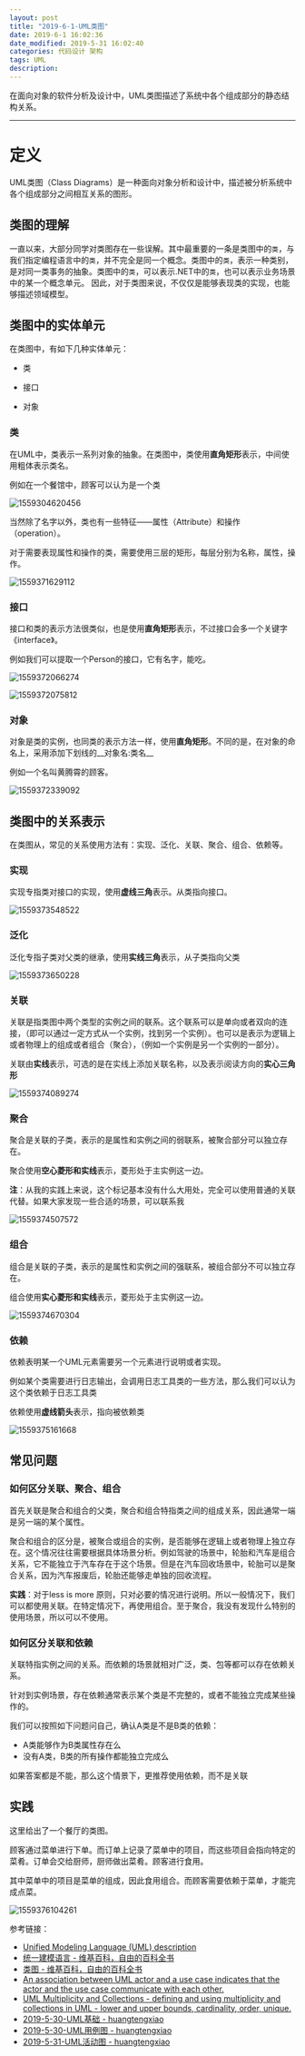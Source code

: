 ```yaml
---
layout: post
title: "2019-6-1-UML类图"
date: 2019-6-1 16:02:36
date_modified: 2019-5-31 16:02:40
categories: 代码设计 架构
tags: UML
description: 
---
```


在面向对象的软件分析及设计中，UML类图描述了系统中各个组成部分的静态结构关系。

-----

# 定义

UML类图（Class Diagrams）是一种面向对象分析和设计中，描述被分析系统中各个组成部分之间相互关系的图形。

## 类图的理解

一直以来，大部分同学对类图存在一些误解。其中最重要的一条是类图中的`类`，与我们指定编程语言中的`类`，并不完全是同一个概念。类图中的`类`，表示一种类别，是对同一类事务的抽象。类图中的`类`，可以表示.NET中的`类`，也可以表示业务场景中的某一个概念单元。
因此，对于类图来说，不仅仅是能够表现类的实现，也能够描述领域模型。

## 类图中的实体单元

在类图中，有如下几种实体单元：

- 类

- 接口

- 对象

  

### 类

在UML中，类表示一系列对象的抽象。在类图中，类使用**直角矩形**表示，中间使用粗体表示类名。

例如在一个餐馆中，顾客可以认为是一个类

![1559304620456](../media/1559304620456.png)

当然除了名字以外，类也有一些特征——属性（Attribute）和操作（operation）。

对于需要表现属性和操作的类，需要使用三层的矩形，每层分别为名称，属性，操作。

![1559371629112](../media/1559371629112.png)

### 接口

接口和类的表示方法很类似，也是使用**直角矩形**表示，不过接口会多一个关键字《interface》。

例如我们可以提取一个Person的接口，它有名字，能吃。

![1559372066274](../media/1559372066274.png)

![1559372075812](../media/1559372075812.png)

### 对象

对象是类的实例，也同类的表示方法一样，使用**直角矩形**。不同的是，在对象的命名上，采用添加下划线的__对象名:类名__

例如一个名叫黄腾霄的顾客。

![1559372339092](../media/1559372339092.png)

## 类图中的关系表示  

  在类图从，常见的关系使用方法有：实现、泛化、关联、聚合、组合、依赖等。

### 实现

实现专指类对接口的实现，使用**虚线三角**表示。从类指向接口。

![1559373548522](../media/1559373548522.png)

### 泛化

泛化专指子类对父类的继承，使用**实线三角**表示，从子类指向父类

![1559373650228](../media/1559373650228.png)

### 关联

关联是指类图中两个类型的实例之间的联系。这个联系可以是单向或者双向的连接，（即可以通过一定方式从一个实例，找到另一个实例）。也可以是表示为逻辑上或者物理上的组成或者组合（聚合），（例如一个实例是另一个实例的一部分）。

关联由**实线**表示，可选的是在实线上添加关联名称，以及表示阅读方向的**实心三角形**

![1559374089274](../media/1559374089274.png)

### 聚合

聚合是关联的子类，表示的是属性和实例之间的弱联系，被聚合部分可以独立存在。

聚合使用**空心菱形和实线**表示，菱形处于主实例这一边。

**注**：从我的实践上来说，这个标记基本没有什么大用处，完全可以使用普通的关联代替。如果大家发现一些合适的场景，可以联系我

![1559374507572](../media/1559374507572.png)

### 组合

组合是关联的子类，表示的是属性和实例之间的强联系，被组合部分不可以独立存在。

组合使用**实心菱形和实线**表示，菱形处于主实例这一边。

![1559374670304](../media/1559374670304.png)

### 依赖

依赖表明某一个UML元素需要另一个元素进行说明或者实现。

例如某个类需要进行日志输出，会调用日志工具类的一些方法，那么我们可以认为这个类依赖于日志工具类

依赖使用**虚线箭头**表示，指向被依赖类

![1559375161668](../media/1559375161668.png)

## 常见问题

### 如何区分关联、聚合、组合

首先关联是聚合和组合的父类，聚合和组合特指类之间的组成关系，因此通常一端是另一端的某个属性。

聚合和组合的区分是，被聚合或组合的实例，是否能够在逻辑上或者物理上独立存在。这个情况往往需要根据具体场景分析。例如驾驶的场景中，轮胎和汽车是组合关系，它不能独立于汽车存在于这个场景。但是在汽车回收场景中，轮胎可以是聚合关系，因为汽车报废后，轮胎还能够走单独的回收流程。

**实践**：对于less is more 原则，只对必要的情况进行说明。所以一般情况下，我们可以都使用关联。在特定情况下，再使用组合。至于聚合，我没有发现什么特别的使用场景，所以可以不使用。

### 如何区分关联和依赖

关联特指实例之间的关系。而依赖的场景就相对广泛，类、包等都可以存在依赖关系。

针对到实例场景，存在依赖通常表示某个类是不完整的，或者不能独立完成某些操作的。

我们可以按照如下问题问自己，确认A类是不是B类的依赖：

- A类能够作为B类属性存在么
- 没有A类，B类的所有操作都能独立完成么

如果答案都是不能，那么这个情景下，更推荐使用依赖，而不是关联

## 实践

这里给出了一个餐厅的类图。

顾客通过菜单进行下单。而订单上记录了菜单中的项目，而这些项目会指向特定的菜肴。订单会交给厨师，厨师做出菜肴。顾客进行食用。

其中菜单中的项目是菜单的组成，因此食用组合。而顾客需要依赖于菜单，才能完成点菜。

![1559376104261](../media/1559376104261.png)



参考链接：

- [Unified Modeling Language (UML) description](https://www.uml-diagrams.org/)
- [统一建模语言 - 维基百科，自由的百科全书](https://zh.wikipedia.org/wiki/统一建模语言)
- [类图 - 维基百科，自由的百科全书](https://zh.wikipedia.org/wiki/類別圖)
- [An association between UML actor and a use case indicates that the actor and the use case communicate with each other.](https://www.uml-diagrams.org/use-case-actor-association.html)
- [UML Multiplicity and Collections - defining and using multiplicity and collections in UML - lower and upper bounds, cardinality, order, unique.](https://www.uml-diagrams.org/multiplicity.html)
- [2019-5-30-UML基础 - huangtengxiao](https://xinyuehtx.github.io/post/UML基础.html)
- [2019-5-30-UML用例图 - huangtengxiao](https://xinyuehtx.github.io/post/UML用例图.html)
- [2019-5-31-UML活动图 - huangtengxiao](https://xinyuehtx.github.io/post/UML活动图.html)





